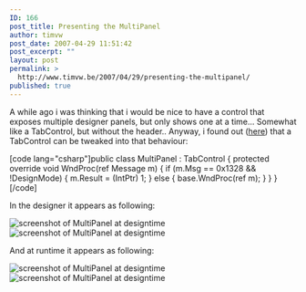 ```yaml
---
ID: 166
post_title: Presenting the MultiPanel
author: timvw
post_date: 2007-04-29 11:51:42
post_excerpt: ""
layout: post
permalink: >
  http://www.timvw.be/2007/04/29/presenting-the-multipanel/
published: true
---
```

<p>A while ago i was thinking that i would be nice to have a control that exposes multiple designer panels, but only shows one at a time... Somewhat like a TabControl, but without the header.. Anyway, i found out (<a href="http://forums.microsoft.com/MSDN/ShowPost.aspx?PostID=1518961&SiteID=1">here</a>) that a TabControl can be tweaked into that behaviour:</p>
[code lang="csharp"]public class MultiPanel : TabControl
{
 protected override void WndProc(ref Message m)
 {
  if (m.Msg == 0x1328 && !DesignMode)
  {
   m.Result = (IntPtr) 1;
  }
  else
  {
   base.WndProc(ref m);
  }
 }
}[/code]
<p>In the designer it appears as following:</p>
<img src="http://www.timvw.be/wp-content/images/MultiPanel1.gif" alt="screenshot of MultiPanel at designtime"/><br/>
<img src="http://www.timvw.be/wp-content/images/MultiPanel2.gif" alt="screenshot of MultiPanel at designtime"/><br/>
<p>And at runtime it appears as following:</p>
<img src="http://www.timvw.be/wp-content/images/MultiPanel3.gif" alt="screenshot of MultiPanel at designtime"/><br/>
<img src="http://www.timvw.be/wp-content/images/MultiPanel4.gif" alt="screenshot of MultiPanel at designtime"/><br/>